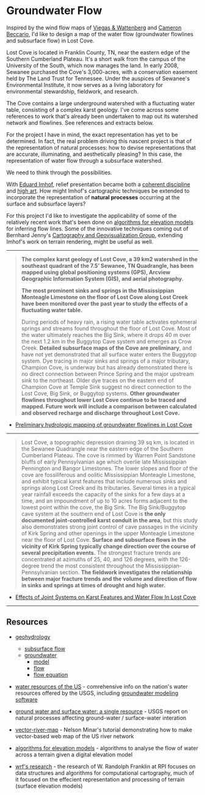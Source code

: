 # Groundwater Flow

Inspired by the wind flow maps of [Viegas & Wattenberg](http://hint.fm/wind/) and [Cameron Beccario](http://earth.nullschool.net/), I'd like to design a map of the water flow (groundwater flowlines and subsurface flow) in Lost Cove.

Lost Cove is located in Franklin County, TN, near the eastern edge of the Southern Cumberland Plateau.  It's a short walk from the campus of the University of the South, which now manages the land.  In early 2008, Sewanee purchased the Cove's 3,000-acres, with a conservation easement held by The Land Trust for Tennessee.  Under the auspices of Sewanee's Environmental Institute, it now serves as a living laboratory for environmental stewardship, fieldwork, and research.

The Cove contains a large underground watershed with a fluctuating water table, consisting of a complex karst geology.  I've come across some references to work that's already been undertaken to map out its watershed network and flowlines.  See references and extracts below.

For the project I have in mind, the exact representation has yet to be determined.  In fact, the real problem driving this nascent project is that of the representation of natural processes: how to devise representations that are accurate, illuminating, and aesthetically pleasing? In this case, the representation of water flow through a subsurface watershed.

We need to think through the possibilities.  

With [Eduard Imhof](http://www.reliefshading.com/cartographers/imhof/), relief presentation became both a [coherent discipline](http://esripress.esri.com/display/index.cfm?fuseaction=display&websiteID=118) and [high art](http://www.library.ethz.ch/exhibit/imhof/imhof3_e.html).  How might Imhof's cartographic techniques be extended to incorporate the representation of **natural processes** occurring at the surface and subsurface layers?

For this project I'd like to investigate the applicability of some of the relatively recent work that's been done on [algorithms for elevation models](http://www.win.tue.nl/~hermanh/doku.php?id=algorithms_for_geographic_elevation_models) for inferring flow lines.  Some of the innovative techniques coming out of Bernhard Jenny's [Cartography and Geovisualization Group](http://cartography.oregonstate.edu/index.html), extending Imhof's work on terrain rendering, might be useful as well.

---

> **The complex karst geology of Lost Cove, a 39 km2 watershed in the southeast
quadrant of the 7.5’ Sewanee, TN Quadrangle, has been mapped using global
positioning systems (GPS), Arcview Geographic Information System (GIS), and
aerial photography.**  
>  
> **The most prominent sinks and springs in the Mississippian
Monteagle Limestone on the floor of Lost Cove along Lost Creek have been
monitored over the past year to study the effects of a fluctuating water
table.**  
>  
> During periods of heavy rain, a rising water table activates ephemeral springs
and streams found throughout the floor of Lost Cove. Most of the water
ultimately reaches the Big Sink, where it drops 40 m over the next 1.2 km in
the Buggytop Cave system and emerges as Crow Creek. **Detailed subsurface maps of
the Cove are preliminary**, and have not yet demonstrated that all surface water
enters the Buggytop system. Dye tracing in major sinks and springs of a major
tributary, Champion Cove, is underway but has already demonstrated there is no
direct connection between Prince Spring and the major upstream sink to the
northeast. Older dye traces on the eastern end of Champion Cove at Temple Sink
suggest no direct connection to the Lost Cove, Big Sink, or Buggytop systems.
**Other groundwater flowlines throughout lower Lost Cove continue to be traced
and mapped. Future work will include a comparison between calculated and
observed recharge and discharge throughout Lost Cove.**

- [Preliminary hydrologic mapping of groundwater flowlines in Lost Cove](https://gsa.confex.com/gsa/2003sc/finalprogram/abstract_49876.htm)

---

> Lost Cove, a topographic depression draining 39 sq km, is located in the
> Sewanee Quadrangle near the eastern edge of the Southern Cumberland Plateau.
> The cove is rimmed by Warren Point Sandstone bluffs of early Pennsylvanian
> age which overlie late Mississippian Pennington and Bangor Limestones. The
> lower slopes and floor of the cove are fossiliferous and oolitic
> Mississippian Monteagle Limestone, and exhibit typical karst features that
> include numerous sinks and springs along Lost Creek and its tributaries.
> Several times in a typical year rainfall exceeds the capacity of the sinks
> for a few days at a time, and an impoundment of up to 10 acres forms adjacent
> to the lowest point within the cove, the Big Sink. The Big Sink/Buggytop cave
> system at the southern end of Lost Cove is **the only documented
> joint-controlled karst conduit in the area**, but this study also demonstrates
> strong joint control of cave passages in the vicinity of Kirk Spring and
> other openings in the upper Monteagle Limestone near the floor of Lost Cove.
> **Surface and subsurface flows in the vicinity of Kirk Spring typically change
> direction over the course of several precipitation events.** The strongest
> fracture trends are concentrated at azimuths of 25, 40, and 126 degrees, with
> the 126-degree trend the most consistent throughout the
> Mississippian-Pennsylvanian section. **The fieldwork investigates the
> relationship between major fracture trends and the volume and direction of
> flow in sinks and springs at times of drought and high water.**

- [Effects of Joint Systems on Karst Features and Water Flow In Lost Cove](https://gsa.confex.com/gsa/2005AM/finalprogram/abstract_94958.htm)

---

## Resources

* [geohydrology](http://en.wikipedia.org/wiki/Hydrogeology)
  * [subsurface flow](http://en.wikipedia.org/wiki/Subsurface_flow)
  * [groundwater](http://en.wikipedia.org/wiki/Groundwater) 
    * [model](http://en.wikipedia.org/wiki/Groundwater_model)
    * [flow](http://en.wikipedia.org/wiki/Groundwater_flow)
    * [flow equation](http://en.wikipedia.org/wiki/Groundwater_flow_equation)

* [water resources of the US](http://www.usgs.gov/water/) - comrehensive
  info on the nation's water resources offered by the USGS, including 
  [groundwater modeling software](http://water.usgs.gov/software/lists/groundwater/)

* [ground water and surface water: a single resource](http://pubs.usgs.gov/circ/circ1139/index.html) - USGS report on natural processes affecting ground-water / surface-water interation

* [vector-river-map](https://github.com/NelsonMinar/vector-river-map) - Nelson Minar's tutorial demonstrating how to make vector-based web map of the US river network

* [algorithms for elevation models](http://www.win.tue.nl/~hermanh/doku.php?id=algorithms_for_geographic_elevation_models) - algorithms to analyse the flow of water across a terrain given a digital elevation model

* [wrf's research](http://www.ecse.rpi.edu/Homepages/wrf/pmwiki/pmwiki.php/Research/Research) - the research of W. Randolph Franklin at RPI focuses on data structures and algorithms for computational cartography, much of it focused on the effecient representation and processing of terrain (surface elevation models)
